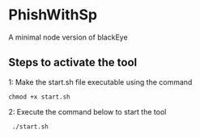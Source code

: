 # PhishWithSp
A minimal node version of blackEye



## Steps to activate the tool
1: Make the start.sh file executable using the command 
   
   ``` chmod +x start.sh ```
    
2: Execute the command below to start the tool
   
   ```  ./start.sh ```
    

